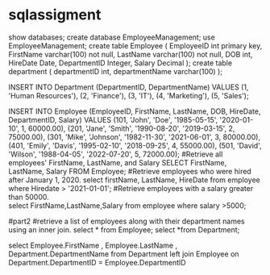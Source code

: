 # sqlassigment
show databases;
create database EmployeeManagement;
use  EmployeeManagement;
create table  Employee (
EmployeeID int primary key,
FirstName varchar(100) not null,
LastName  varchar(100) not null,
DOB int,
HireDate Date,
DepartmentID   Integer,
Salary Decimal
);
create table department (
	departmentID int,
    departmentName varchar(100)
);

INSERT INTO Department (DepartmentID, DepartmentName) VALUES
(1, 'Human Resources'),
(2, 'Finance'),
(3, 'IT'),
(4, 'Marketing'),
(5, 'Sales');

INSERT INTO Employee (EmployeeID, FirstName, LastName, DOB, HireDate, DepartmentID, Salary) VALUES
(101, 'John', 'Doe', '1985-05-15', '2020-01-10', 1, 60000.00),
(201, 'Jane', 'Smith', '1990-08-20', '2019-03-15', 2, 75000.00),
(301, 'Mike', 'Johnson', '1982-11-30', '2021-06-01', 3, 80000.00),
(401, 'Emily', 'Davis', '1995-02-10', '2018-09-25', 4, 55000.00),
(501, 'David', 'Wilson', '1988-04-05', '2022-07-20', 5, 72000.00);
#Retrieve all employees' FirstName, LastName, and Salary
SELECT FirstName, LastName, Salary
FROM Employee;
#Retrieve employees who were hired after January 1, 2020.
select firstName, LastName, HireDate from employee where Hiredate > '2021-01-01';
#Retrieve employees with a salary greater than 50000.	
select FirstName,LastName,Salary from employee where salary >5000;


#part2
#retrieve a list of employees along with their department names using an inner join.
select * from Employee;
select *from Department;

select Employee.FirstName ,  Employee.LastName , Department.DepartmentName
from Department left join Employee on Department.DepartmentID = Employee.DepartmentID

